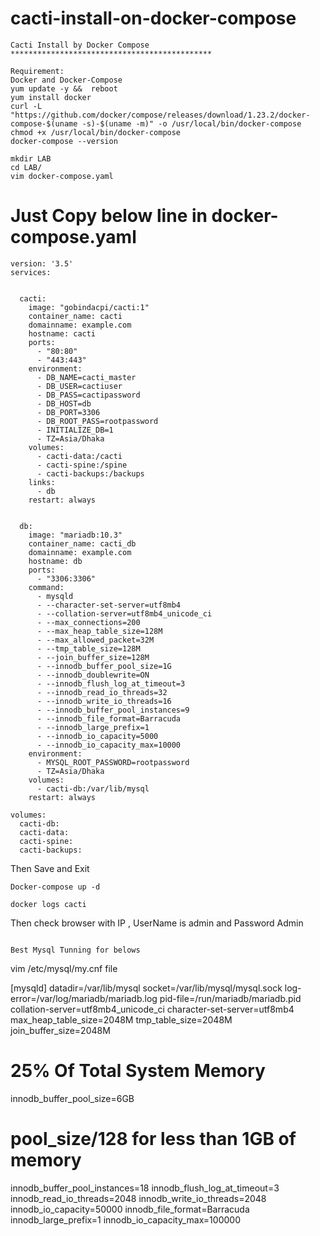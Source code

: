 # cacti-install-on-docker-compose
~~~
Cacti Install by Docker Compose
*********************************************

Requirement:
Docker and Docker-Compose
yum update -y &&  reboot
yum install docker
curl -L "https://github.com/docker/compose/releases/download/1.23.2/docker-compose-$(uname -s)-$(uname -m)" -o /usr/local/bin/docker-compose
chmod +x /usr/local/bin/docker-compose
docker-compose --version
~~~
~~~
mkdir LAB
cd LAB/
vim docker-compose.yaml
~~~

# Just Copy below line in docker-compose.yaml
~~~
version: '3.5'
services:


  cacti:
    image: "gobindacpi/cacti:1"
    container_name: cacti
    domainname: example.com
    hostname: cacti
    ports:
      - "80:80"
      - "443:443"
    environment:
      - DB_NAME=cacti_master
      - DB_USER=cactiuser
      - DB_PASS=cactipassword
      - DB_HOST=db
      - DB_PORT=3306
      - DB_ROOT_PASS=rootpassword
      - INITIALIZE_DB=1
      - TZ=Asia/Dhaka
    volumes:
      - cacti-data:/cacti
      - cacti-spine:/spine
      - cacti-backups:/backups
    links:
      - db
    restart: always


  db:
    image: "mariadb:10.3"
    container_name: cacti_db
    domainname: example.com
    hostname: db
    ports:
      - "3306:3306"
    command:
      - mysqld
      - --character-set-server=utf8mb4
      - --collation-server=utf8mb4_unicode_ci
      - --max_connections=200
      - --max_heap_table_size=128M
      - --max_allowed_packet=32M
      - --tmp_table_size=128M
      - --join_buffer_size=128M
      - --innodb_buffer_pool_size=1G
      - --innodb_doublewrite=ON
      - --innodb_flush_log_at_timeout=3
      - --innodb_read_io_threads=32
      - --innodb_write_io_threads=16
      - --innodb_buffer_pool_instances=9
      - --innodb_file_format=Barracuda
      - --innodb_large_prefix=1
      - --innodb_io_capacity=5000
      - --innodb_io_capacity_max=10000
    environment:
      - MYSQL_ROOT_PASSWORD=rootpassword
      - TZ=Asia/Dhaka
    volumes:
      - cacti-db:/var/lib/mysql
    restart: always

volumes:
  cacti-db:
  cacti-data:
  cacti-spine:
  cacti-backups:
~~~
Then Save and Exit
~~~
Docker-compose up -d

docker logs cacti
~~~
Then check browser with IP , UserName is admin and Password Admin
~~~

Best Mysql Tunning for belows
~~~
vim /etc/mysql/my.cnf file

[mysqld]
datadir=/var/lib/mysql
socket=/var/lib/mysql/mysql.sock
log-error=/var/log/mariadb/mariadb.log
pid-file=/run/mariadb/mariadb.pid
collation-server=utf8mb4_unicode_ci
character-set-server=utf8mb4
max_heap_table_size=2048M
tmp_table_size=2048M
join_buffer_size=2048M
# 25% Of Total System Memory
innodb_buffer_pool_size=6GB
# pool_size/128 for less than 1GB of memory
innodb_buffer_pool_instances=18
innodb_flush_log_at_timeout=3
innodb_read_io_threads=2048
innodb_write_io_threads=2048
innodb_io_capacity=50000
innodb_file_format=Barracuda
innodb_large_prefix=1
innodb_io_capacity_max=100000


~~~

